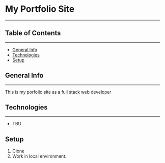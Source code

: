 # My Portfolio Site
-----

## Table of Contents
-----
+ [General Info](#general-info)
+ [Technologies](#technologies)
+ [Setup](#setup)

## General Info
-----

This is my porfolio site as a full stack web developer

##  Technologies
----

+ TBD

## Setup

1. Clone
2. Work in local environment.